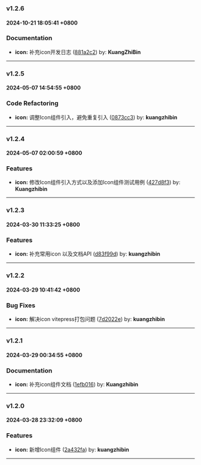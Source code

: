 ### v1.2.6
#### 2024-10-21 18:05:41 +0800

### Documentation

* **icon:** 补充icon开发日志  ([881a2c2](https://github.com/bin-K/ued-plus/commit/881a2c2)) by: **KuangZhiBin**

---

### v1.2.5
#### 2024-05-07 14:54:55 +0800

### Code Refactoring

* **icon:** 调整Icon组件引入，避免重复引入  ([0873cc3](https://github.com/bin-K/ued-plus/commit/0873cc3)) by: **kuangzhibin**

---

### v1.2.4
#### 2024-05-07 02:00:59 +0800

### Features

* **icon:** 修改Icon组件引入方式以及添加Icon组件测试用例  ([427d8f3](https://github.com/bin-K/ued-plus/commit/427d8f3)) by: **Kuangzhibin**

---

### v1.2.3
#### 2024-03-30 11:33:25 +0800

### Features

* **icon:** 补充常用icon 以及文档API  ([d83f99d](https://github.com/bin-K/ued-plus/commit/d83f99d)) by: **kuangzhibin**

---

### v1.2.2
#### 2024-03-29 10:41:42 +0800

### Bug Fixes

* **icon:** 解决icon vitepress打包问题  ([7d2022e](https://github.com/bin-K/ued-plus/commit/7d2022e)) by: **kuangzhibin**

---

### v1.2.1
#### 2024-03-29 00:34:55 +0800

### Documentation

* **icon:** 补充icon组件文档  ([1efb016](https://github.com/bin-K/ued-plus/commit/1efb016)) by: **Kuangzhibin**

---

### v1.2.0
#### 2024-03-28 23:32:09 +0800

### Features

* **icon:** 新增Icon组件  ([2a432fa](https://github.com/bin-K/ued-plus/commit/2a432fa)) by: **kuangzhibin**

---
